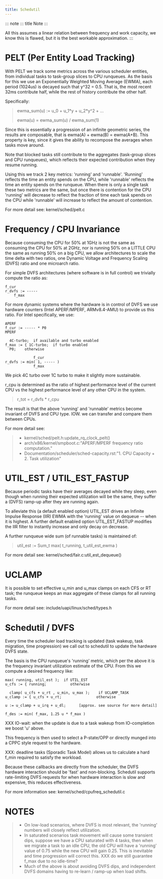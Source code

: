 ```yaml
---
title: Schedutil
---
```


::: note
::: title
Note
:::

All this assumes a linear relation between frequency and work capacity, we know this is flawed, but it is the best workable approximation.
:::

# PELT (Per Entity Load Tracking)

With PELT we track some metrics across the various scheduler entities, from individual tasks to task-group slices to CPU runqueues. As the basis for this we use an Exponentially Weighted Moving Average (EWMA), each period (1024us) is decayed such that y\^32 = 0.5. That is, the most recent 32ms contribute half, while the rest of history contribute the other half.

Specifically:

> ewma_sum(u) := u_0 + u_1\*y + u_2\*y\^2 + \...
>
> ewma(u) = ewma_sum(u) / ewma_sum(1)

Since this is essentially a progression of an infinite geometric series, the results are composable, that is ewma(A) + ewma(B) = ewma(A+B). This property is key, since it gives the ability to recompose the averages when tasks move around.

Note that blocked tasks still contribute to the aggregates (task-group slices and CPU runqueues), which reflects their expected contribution when they resume running.

Using this we track 2 key metrics: \'running\' and \'runnable\'. \'Running\' reflects the time an entity spends on the CPU, while \'runnable\' reflects the time an entity spends on the runqueue. When there is only a single task these two metrics are the same, but once there is contention for the CPU \'running\' will decrease to reflect the fraction of time each task spends on the CPU while \'runnable\' will increase to reflect the amount of contention.

For more detail see: kernel/sched/pelt.c

# Frequency / CPU Invariance

Because consuming the CPU for 50% at 1GHz is not the same as consuming the CPU for 50% at 2GHz, nor is running 50% on a LITTLE CPU the same as running 50% on a big CPU, we allow architectures to scale the time delta with two ratios, one Dynamic Voltage and Frequency Scaling (DVFS) ratio and one microarch ratio.

For simple DVFS architectures (where software is in full control) we trivially compute the ratio as:

    f_cur
    r_dvfs := -----
        f_max

For more dynamic systems where the hardware is in control of DVFS we use hardware counters (Intel APERF/MPERF, ARMv8.4-AMU) to provide us this ratio. For Intel specifically, we use:

    APERF
    f_cur := ----- * P0
    MPERF

      4C-turbo;  if available and turbo enabled
    f_max := { 1C-turbo;  if turbo enabled
      P0;    otherwise

                 f_cur
    r_dvfs := min( 1, ----- )
                 f_max

We pick 4C turbo over 1C turbo to make it slightly more sustainable.

r_cpu is determined as the ratio of highest performance level of the current CPU vs the highest performance level of any other CPU in the system.

> r_tot = r_dvfs \* r_cpu

The result is that the above \'running\' and \'runnable\' metrics become invariant of DVFS and CPU type. IOW. we can transfer and compare them between CPUs.

For more detail see:

> -   kernel/sched/pelt.h:update_rq_clock_pelt()
> -   arch/x86/kernel/smpboot.c:\"APERF/MPERF frequency ratio computation.\"
> -   Documentation/scheduler/sched-capacity.rst:\"1. CPU Capacity + 2. Task utilization\"

# UTIL_EST / UTIL_EST_FASTUP

Because periodic tasks have their averages decayed while they sleep, even though when running their expected utilization will be the same, they suffer a (DVFS) ramp-up after they are running again.

To alleviate this (a default enabled option) UTIL_EST drives an Infinite Impulse Response (IIR) EWMA with the \'running\' value on dequeue \-- when it is highest. A further default enabled option UTIL_EST_FASTUP modifies the IIR filter to instantly increase and only decay on decrease.

A further runqueue wide sum (of runnable tasks) is maintained of:

> util_est := Sum_t max( t_running, t_util_est_ewma )

For more detail see: kernel/sched/fair.c:util_est_dequeue()

# UCLAMP

It is possible to set effective u_min and u_max clamps on each CFS or RT task; the runqueue keeps an max aggregate of these clamps for all running tasks.

For more detail see: include/uapi/linux/sched/types.h

# Schedutil / DVFS

Every time the scheduler load tracking is updated (task wakeup, task migration, time progression) we call out to schedutil to update the hardware DVFS state.

The basis is the CPU runqueue\'s \'running\' metric, which per the above it is the frequency invariant utilization estimate of the CPU. From this we compute a desired frequency like:

    max( running, util_est );  if UTIL_EST
    u_cfs := { running;           otherwise

      clamp( u_cfs + u_rt , u_min, u_max );    if UCLAMP_TASK
    u_clamp := { u_cfs + u_rt;                otherwise

    u := u_clamp + u_irq + u_dl;      [approx. see source for more detail]

    f_des := min( f_max, 1.25 u * f_max )

XXX IO-wait: when the update is due to a task wakeup from IO-completion we boost \'u\' above.

This frequency is then used to select a P-state/OPP or directly munged into a CPPC style request to the hardware.

XXX: deadline tasks (Sporadic Task Model) allows us to calculate a hard f_min required to satisfy the workload.

Because these callbacks are directly from the scheduler, the DVFS hardware interaction should be \'fast\' and non-blocking. Schedutil supports rate-limiting DVFS requests for when hardware interaction is slow and expensive, this reduces effectiveness.

For more information see: kernel/sched/cpufreq_schedutil.c

# NOTES

> -   On low-load scenarios, where DVFS is most relevant, the \'running\' numbers will closely reflect utilization.
> -   In saturated scenarios task movement will cause some transient dips, suppose we have a CPU saturated with 4 tasks, then when we migrate a task to an idle CPU, the old CPU will have a \'running\' value of 0.75 while the new CPU will gain 0.25. This is inevitable and time progression will correct this. XXX do we still guarantee f_max due to no idle-time?
> -   Much of the above is about avoiding DVFS dips, and independent DVFS domains having to re-learn / ramp-up when load shifts.
